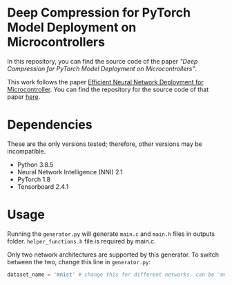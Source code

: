 # Deep Compression for PyTorch Model Deployment on Microcontrollers

In this repository, you can find the source code of the paper *"Deep Compression for PyTorch Model Deployment on Microcontrollers"*.

This work follows the paper [Efficient Neural Network Deployment for Microcontroller](https://arxiv.org/abs/2007.01348). You can find the repository for the source code of that paper [here](https://github.com/hasanunlu/neural_network_deployment_for_uC).

# Dependencies
These are the only versions tested; therefore, other versions may be incompatible.
* Python 3.8.5
* Neural Network Intelligence (NNI) 2.1
* PyTorch 1.8
* Tensorboard 2.4.1

# Usage
Running the `generator.py` will generate `main.c` and `main.h` files in outputs folder. `helper_functions.h` file is required by main.c.

Only two network architectures are supported by this generator. To switch between the two, change this line in `generator.py`:
```python
dataset_name = 'mnist' # change this for different networks. can be 'mnist' or 'cifar10'
```